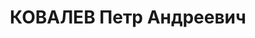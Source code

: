 ---
title: КОВАЛЕВ Петр Андреевич
description: "1899 г.р., урож. сл.Радчинского района, Воронежской обл., русский, гр.\
  \ СССР, соц. происх. из крестьян, член КПСС с 1924, жит. г.Миллерово, Врид председателя\
  \ Горсовета г.Миллерово. \n  Арестован 22.06.1937 г. УНКВД по АЧК, по ст. 58-7-8-10-11\
  \ УК РСФСР. \n  Осуждён 15.12.1937 г. ВК Верховного суда СССР по ст.58-7-8-11 УК\
  \ РСФСР к расстрелу. Приговор приведён в исполнение 15.12.1937 г. в г.Ростове-на-Дону.\
  \ 20.03.1958 г. ВК Верховного суда СССР дело в отношении Ковалева производством\
  \ прекращено, за отсутствием состава преступления."
---